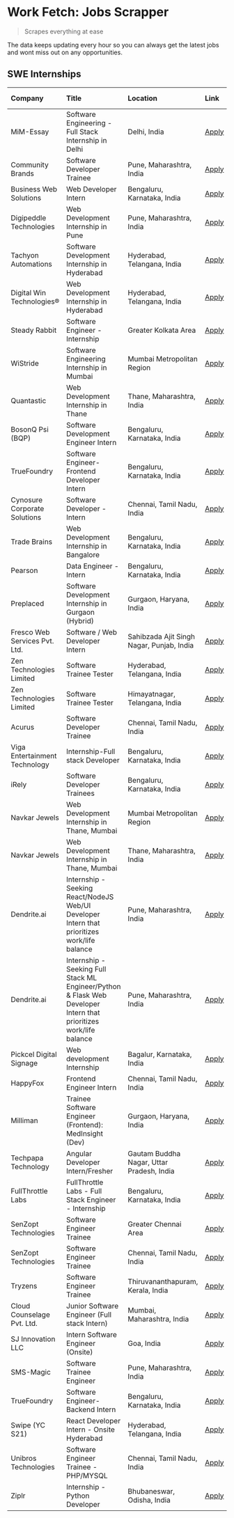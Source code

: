 # Work Fetch: Jobs Scrapper
> Scrapes everything at ease

The data keeps updating every hour so you can always get the latest jobs and wont miss out on any opportunities.

## SWE Internships
<!--START_SECTION:workfetch-->
| Company                       | Title                                                                                                              | Location                                  | Link                                                                                                                                                                                                                                                                                                                          | Date Posted   |
|:------------------------------|:-------------------------------------------------------------------------------------------------------------------|:------------------------------------------|:------------------------------------------------------------------------------------------------------------------------------------------------------------------------------------------------------------------------------------------------------------------------------------------------------------------------------|:--------------|
| MiM-Essay                     | Software Engineering - Full Stack Internship in Delhi                                                              | Delhi, India                              | [Apply](https://in.linkedin.com/jobs/view/software-engineering-full-stack-internship-in-delhi-at-mim-essay-3901647332?position=24&pageNum=0&refId=zC3C68nINy10nySjcAe1Fg%3D%3D&trackingId=%2F30anLOhZTpTntUqOQVdFw%3D%3D&trk=public_jobs_jserp-result_search-card)                                                            | 2024-04-15    |
| Community Brands              | Software Developer Trainee                                                                                         | Pune, Maharashtra, India                  | [Apply](https://in.linkedin.com/jobs/view/software-developer-trainee-at-community-brands-3899630827?position=33&pageNum=0&refId=zC3C68nINy10nySjcAe1Fg%3D%3D&trackingId=jvjyKMTd99KB4xqhl%2Fy90A%3D%3D&trk=public_jobs_jserp-result_search-card)                                                                              | 2024-04-15    |
| Business Web Solutions        | Web Developer Intern                                                                                               | Bengaluru, Karnataka, India               | [Apply](https://in.linkedin.com/jobs/view/web-developer-intern-at-business-web-solutions-3897552404?position=19&pageNum=0&refId=zC3C68nINy10nySjcAe1Fg%3D%3D&trackingId=R3orSI4b%2BmVeIC2Ptj4x3A%3D%3D&trk=public_jobs_jserp-result_search-card)                                                                              | 2024-04-13    |
| Digipeddle Technologies       | Web Development Internship in Pune                                                                                 | Pune, Maharashtra, India                  | [Apply](https://in.linkedin.com/jobs/view/web-development-internship-in-pune-at-digipeddle-technologies-3898605884?position=42&pageNum=0&refId=zC3C68nINy10nySjcAe1Fg%3D%3D&trackingId=JfpvpsXpSutKcdVzy4XCoQ%3D%3D&trk=public_jobs_jserp-result_search-card)                                                                 | 2024-04-13    |
| Tachyon Automations           | Software Development Internship in Hyderabad                                                                       | Hyderabad, Telangana, India               | [Apply](https://in.linkedin.com/jobs/view/software-development-internship-in-hyderabad-at-tachyon-automations-3896969464?position=25&pageNum=0&refId=zC3C68nINy10nySjcAe1Fg%3D%3D&trackingId=J%2BTUYNiOdd2aeHfbFLbRlA%3D%3D&trk=public_jobs_jserp-result_search-card)                                                         | 2024-04-12    |
| Digital Win Technologies®     | Web Development Internship in Hyderabad                                                                            | Hyderabad, Telangana, India               | [Apply](https://in.linkedin.com/jobs/view/web-development-internship-in-hyderabad-at-digital-win-technologies%C2%AE-3893193501?position=51&pageNum=0&refId=zC3C68nINy10nySjcAe1Fg%3D%3D&trackingId=sFoWQ1M9dDQ02BhjG%2BVRIg%3D%3D&trk=public_jobs_jserp-result_search-card)                                                   | 2024-04-10    |
| Steady Rabbit                 | Software Engineer - Internship                                                                                     | Greater Kolkata Area                      | [Apply](https://in.linkedin.com/jobs/view/software-engineer-internship-at-steady-rabbit-3885171077?position=5&pageNum=0&refId=zC3C68nINy10nySjcAe1Fg%3D%3D&trackingId=B0M0FI3wnI4gzqGol2dIzQ%3D%3D&trk=public_jobs_jserp-result_search-card)                                                                                  | 2024-04-08    |
| WiStride                      | Software Engineering Internship in Mumbai                                                                          | Mumbai Metropolitan Region                | [Apply](https://in.linkedin.com/jobs/view/software-engineering-internship-in-mumbai-at-wistride-3888218704?position=11&pageNum=0&refId=zC3C68nINy10nySjcAe1Fg%3D%3D&trackingId=ukMI%2FwUaqUuG%2FicK91z9Gg%3D%3D&trk=public_jobs_jserp-result_search-card)                                                                     | 2024-04-08    |
| Quantastic                    | Web Development Internship in Thane                                                                                | Thane, Maharashtra, India                 | [Apply](https://in.linkedin.com/jobs/view/web-development-internship-in-thane-at-quantastic-3888221292?position=58&pageNum=0&refId=zC3C68nINy10nySjcAe1Fg%3D%3D&trackingId=d1PdB5Zx0a%2FvBGKEv65GEA%3D%3D&trk=public_jobs_jserp-result_search-card)                                                                           | 2024-04-08    |
| BosonQ Psi (BQP)              | Software Development Engineer Intern                                                                               | Bengaluru, Karnataka, India               | [Apply](https://in.linkedin.com/jobs/view/software-development-engineer-intern-at-bosonq-psi-bqp-3888328596?position=23&pageNum=0&refId=zC3C68nINy10nySjcAe1Fg%3D%3D&trackingId=JdNZBw%2FrCWL9DK4KmuuIXA%3D%3D&trk=public_jobs_jserp-result_search-card)                                                                      | 2024-04-06    |
| TrueFoundry                   | Software Engineer- Frontend Developer Intern                                                                       | Bengaluru, Karnataka, India               | [Apply](https://in.linkedin.com/jobs/view/software-engineer-frontend-developer-intern-at-truefoundry-3887320206?position=14&pageNum=0&refId=zC3C68nINy10nySjcAe1Fg%3D%3D&trackingId=l8GHCaGEXDg%2FLVpG8ScWDA%3D%3D&trk=public_jobs_jserp-result_search-card)                                                                  | 2024-04-05    |
| Cynosure Corporate Solutions  | Software Developer -Intern                                                                                         | Chennai, Tamil Nadu, India                | [Apply](https://in.linkedin.com/jobs/view/software-developer-intern-at-cynosure-corporate-solutions-3884767755?position=15&pageNum=0&refId=zC3C68nINy10nySjcAe1Fg%3D%3D&trackingId=x%2Fn9LyT%2FlsTFtXH18kNTEg%3D%3D&trk=public_jobs_jserp-result_search-card)                                                                 | 2024-04-04    |
| Trade Brains                  | Web Development Internship in Bangalore                                                                            | Bengaluru, Karnataka, India               | [Apply](https://in.linkedin.com/jobs/view/web-development-internship-in-bangalore-at-trade-brains-3885739433?position=36&pageNum=0&refId=zC3C68nINy10nySjcAe1Fg%3D%3D&trackingId=PBnMQC3CzREZwqo3eX7KoQ%3D%3D&trk=public_jobs_jserp-result_search-card)                                                                       | 2024-04-04    |
| Pearson                       | Data Engineer - Intern                                                                                             | Bengaluru, Karnataka, India               | [Apply](https://in.linkedin.com/jobs/view/data-engineer-intern-at-pearson-3884561204?position=56&pageNum=0&refId=zC3C68nINy10nySjcAe1Fg%3D%3D&trackingId=Wc37OIW0RKw1o8Hr0D13PA%3D%3D&trk=public_jobs_jserp-result_search-card)                                                                                               | 2024-04-04    |
| Preplaced                     | Software Development Internship in Gurgaon (Hybrid)                                                                | Gurgaon, Haryana, India                   | [Apply](https://in.linkedin.com/jobs/view/software-development-internship-in-gurgaon-hybrid-at-preplaced-3880567870?position=17&pageNum=0&refId=zC3C68nINy10nySjcAe1Fg%3D%3D&trackingId=hHLrVd%2FIez9OVSnCmZCv1g%3D%3D&trk=public_jobs_jserp-result_search-card)                                                              | 2024-04-01    |
| Fresco Web Services Pvt. Ltd. | Software / Web Developer Intern                                                                                    | Sahibzada Ajit Singh Nagar, Punjab, India | [Apply](https://in.linkedin.com/jobs/view/software-web-developer-intern-at-fresco-web-services-pvt-ltd-3880552598?position=50&pageNum=0&refId=zC3C68nINy10nySjcAe1Fg%3D%3D&trackingId=bJp3qQX7ZE7YBm8ekvl8%2FA%3D%3D&trk=public_jobs_jserp-result_search-card)                                                                | 2024-04-01    |
| Zen Technologies Limited      | Software Trainee Tester                                                                                            | Hyderabad, Telangana, India               | [Apply](https://in.linkedin.com/jobs/view/software-trainee-tester-at-zen-technologies-limited-3872036112?position=10&pageNum=0&refId=zC3C68nINy10nySjcAe1Fg%3D%3D&trackingId=5i6dh2t5ZVWxIp3rIN6x%2Bw%3D%3D&trk=public_jobs_jserp-result_search-card)                                                                         | 2024-03-27    |
| Zen Technologies Limited      | Software Trainee Tester                                                                                            | Himayatnagar, Telangana, India            | [Apply](https://in.linkedin.com/jobs/view/software-trainee-tester-at-zen-technologies-limited-3872100214?position=7&pageNum=0&refId=zC3C68nINy10nySjcAe1Fg%3D%3D&trackingId=%2Bnzf%2BQIs9wgQ4%2FUCpv%2B18w%3D%3D&trk=public_jobs_jserp-result_search-card)                                                                    | 2024-03-26    |
| Acurus                        | Software Developer Trainee                                                                                         | Chennai, Tamil Nadu, India                | [Apply](https://in.linkedin.com/jobs/view/software-developer-trainee-at-acurus-3871400616?position=16&pageNum=0&refId=zC3C68nINy10nySjcAe1Fg%3D%3D&trackingId=XhijjfNiffNNSFfVOwcNag%3D%3D&trk=public_jobs_jserp-result_search-card)                                                                                          | 2024-03-26    |
| Viga Entertainment Technology | Internship-Full stack Developer                                                                                    | Bengaluru, Karnataka, India               | [Apply](https://in.linkedin.com/jobs/view/internship-full-stack-developer-at-viga-entertainment-technology-3870669789?position=20&pageNum=0&refId=zC3C68nINy10nySjcAe1Fg%3D%3D&trackingId=RLqozRPITUe7s6wDMmetyg%3D%3D&trk=public_jobs_jserp-result_search-card)                                                              | 2024-03-25    |
| iRely                         | Software Developer Trainees                                                                                        | Bengaluru, Karnataka, India               | [Apply](https://in.linkedin.com/jobs/view/software-developer-trainees-at-irely-3860566039?position=2&pageNum=0&refId=zC3C68nINy10nySjcAe1Fg%3D%3D&trackingId=pEXGws93z6F2zDMLbhQ%2BhA%3D%3D&trk=public_jobs_jserp-result_search-card)                                                                                         | 2024-03-18    |
| Navkar Jewels                 | Web Development Internship in Thane, Mumbai                                                                        | Mumbai Metropolitan Region                | [Apply](https://in.linkedin.com/jobs/view/web-development-internship-in-thane-mumbai-at-navkar-jewels-3858080315?position=47&pageNum=0&refId=zC3C68nINy10nySjcAe1Fg%3D%3D&trackingId=DLy7eS2gvK0qcnuseYxUIw%3D%3D&trk=public_jobs_jserp-result_search-card)                                                                   | 2024-03-15    |
| Navkar Jewels                 | Web Development Internship in Thane, Mumbai                                                                        | Thane, Maharashtra, India                 | [Apply](https://in.linkedin.com/jobs/view/web-development-internship-in-thane-mumbai-at-navkar-jewels-3858087224?position=53&pageNum=0&refId=zC3C68nINy10nySjcAe1Fg%3D%3D&trackingId=oz3XdfnBBhPCkqJ7kZ78Ag%3D%3D&trk=public_jobs_jserp-result_search-card)                                                                   | 2024-03-15    |
| Dendrite.ai                   | Internship - Seeking React/NodeJS Web/UI Developer Intern that prioritizes work/life balance                       | Pune, Maharashtra, India                  | [Apply](https://in.linkedin.com/jobs/view/internship-seeking-react-nodejs-web-ui-developer-intern-that-prioritizes-work-life-balance-at-dendrite-ai-3853583200?position=30&pageNum=0&refId=zC3C68nINy10nySjcAe1Fg%3D%3D&trackingId=e3s28IdSJAf1ERBem0mH%2Fg%3D%3D&trk=public_jobs_jserp-result_search-card)                   | 2024-03-12    |
| Dendrite.ai                   | Internship - Seeking Full Stack ML Engineer/Python & Flask Web Developer Intern that prioritizes work/life balance | Pune, Maharashtra, India                  | [Apply](https://in.linkedin.com/jobs/view/internship-seeking-full-stack-ml-engineer-python-flask-web-developer-intern-that-prioritizes-work-life-balance-at-dendrite-ai-3853583202?position=57&pageNum=0&refId=zC3C68nINy10nySjcAe1Fg%3D%3D&trackingId=DNjB9EG03sTRe4jqA7NhuA%3D%3D&trk=public_jobs_jserp-result_search-card) | 2024-03-12    |
| Pickcel Digital Signage       | Web development Internship                                                                                         | Bagalur, Karnataka, India                 | [Apply](https://in.linkedin.com/jobs/view/web-development-internship-at-pickcel-digital-signage-3849506118?position=48&pageNum=0&refId=zC3C68nINy10nySjcAe1Fg%3D%3D&trackingId=DVU7OT4ndD4srQ%2FTkikSSA%3D%3D&trk=public_jobs_jserp-result_search-card)                                                                       | 2024-03-08    |
| HappyFox                      | Frontend Engineer Intern                                                                                           | Chennai, Tamil Nadu, India                | [Apply](https://in.linkedin.com/jobs/view/frontend-engineer-intern-at-happyfox-3848357951?position=45&pageNum=0&refId=zC3C68nINy10nySjcAe1Fg%3D%3D&trackingId=R7FxuMWstx6abiS9yChgMQ%3D%3D&trk=public_jobs_jserp-result_search-card)                                                                                          | 2024-03-07    |
| Milliman                      | Trainee Software Engineer (Frontend): MedInsight (Dev)                                                             | Gurgaon, Haryana, India                   | [Apply](https://in.linkedin.com/jobs/view/trainee-software-engineer-frontend-medinsight-dev-at-milliman-3792874280?position=9&pageNum=0&refId=zC3C68nINy10nySjcAe1Fg%3D%3D&trackingId=VwCxZzAPZy2Sod4BVSIyBw%3D%3D&trk=public_jobs_jserp-result_search-card)                                                                  | 2024-03-01    |
| Techpapa Technology           | Angular Developer Intern/Fresher                                                                                   | Gautam Buddha Nagar, Uttar Pradesh, India | [Apply](https://in.linkedin.com/jobs/view/angular-developer-intern-fresher-at-techpapa-technology-3834305862?position=52&pageNum=0&refId=zC3C68nINy10nySjcAe1Fg%3D%3D&trackingId=amI6SarGRtcAZMu3sncnZw%3D%3D&trk=public_jobs_jserp-result_search-card)                                                                       | 2024-02-20    |
| FullThrottle Labs             | FullThrottle Labs - Full Stack Engineer - Internship                                                               | Bengaluru, Karnataka, India               | [Apply](https://in.linkedin.com/jobs/view/fullthrottle-labs-full-stack-engineer-internship-at-fullthrottle-labs-3829636016?position=49&pageNum=0&refId=zC3C68nINy10nySjcAe1Fg%3D%3D&trackingId=9juTpShQYU6FieI9ZA38Bw%3D%3D&trk=public_jobs_jserp-result_search-card)                                                         | 2024-02-17    |
| SenZopt Technologies          | Software Engineer Trainee                                                                                          | Greater Chennai Area                      | [Apply](https://in.linkedin.com/jobs/view/software-engineer-trainee-at-senzopt-technologies-3827688781?position=29&pageNum=0&refId=zC3C68nINy10nySjcAe1Fg%3D%3D&trackingId=RsWVE1obeDO5aDDvvO%2F9Gw%3D%3D&trk=public_jobs_jserp-result_search-card)                                                                           | 2024-02-12    |
| SenZopt Technologies          | Software Engineer Trainee                                                                                          | Chennai, Tamil Nadu, India                | [Apply](https://in.linkedin.com/jobs/view/software-engineer-trainee-at-senzopt-technologies-3827686880?position=46&pageNum=0&refId=zC3C68nINy10nySjcAe1Fg%3D%3D&trackingId=CfPTpKjSOzrSZiIEh1e%2F4A%3D%3D&trk=public_jobs_jserp-result_search-card)                                                                           | 2024-02-12    |
| Tryzens                       | Software Engineer Trainee                                                                                          | Thiruvananthapuram, Kerala, India         | [Apply](https://in.linkedin.com/jobs/view/software-engineer-trainee-at-tryzens-3809363491?position=31&pageNum=0&refId=zC3C68nINy10nySjcAe1Fg%3D%3D&trackingId=tqVlpcyBdlwAafEvkw5dmw%3D%3D&trk=public_jobs_jserp-result_search-card)                                                                                          | 2024-01-18    |
| Cloud Counselage Pvt. Ltd.    | Junior Software Engineer (Full stack Intern)                                                                       | Mumbai, Maharashtra, India                | [Apply](https://in.linkedin.com/jobs/view/junior-software-engineer-full-stack-intern-at-cloud-counselage-pvt-ltd-3803132814?position=22&pageNum=0&refId=zC3C68nINy10nySjcAe1Fg%3D%3D&trackingId=nxs3BwDCO1b27OroLKPjdg%3D%3D&trk=public_jobs_jserp-result_search-card)                                                        | 2024-01-11    |
| SJ Innovation LLC             | Intern Software Engineer (Onsite)                                                                                  | Goa, India                                | [Apply](https://in.linkedin.com/jobs/view/intern-software-engineer-onsite-at-sj-innovation-llc-3799959011?position=39&pageNum=0&refId=zC3C68nINy10nySjcAe1Fg%3D%3D&trackingId=WISM%2FGs%2BO8jGvS1qAQ46aA%3D%3D&trk=public_jobs_jserp-result_search-card)                                                                      | 2024-01-11    |
| SMS-Magic                     | Software Trainee Engineer                                                                                          | Pune, Maharashtra, India                  | [Apply](https://in.linkedin.com/jobs/view/software-trainee-engineer-at-sms-magic-3761409781?position=27&pageNum=0&refId=zC3C68nINy10nySjcAe1Fg%3D%3D&trackingId=waAjaq8L8lttsRrRujvEEg%3D%3D&trk=public_jobs_jserp-result_search-card)                                                                                        | 2023-11-16    |
| TrueFoundry                   | Software Engineer-Backend Intern                                                                                   | Bengaluru, Karnataka, India               | [Apply](https://in.linkedin.com/jobs/view/software-engineer-backend-intern-at-truefoundry-3779508170?position=28&pageNum=0&refId=zC3C68nINy10nySjcAe1Fg%3D%3D&trackingId=pZG77kz2pUWgxLL8UYmh%2BA%3D%3D&trk=public_jobs_jserp-result_search-card)                                                                             | 2023-11-10    |
| Swipe (YC S21)                | React Developer Intern - Onsite Hyderabad                                                                          | Hyderabad, Telangana, India               | [Apply](https://in.linkedin.com/jobs/view/react-developer-intern-onsite-hyderabad-at-swipe-yc-s21-3737600089?position=34&pageNum=0&refId=zC3C68nINy10nySjcAe1Fg%3D%3D&trackingId=iCrChD2l0sOwaW8BskpPHw%3D%3D&trk=public_jobs_jserp-result_search-card)                                                                       | 2023-10-13    |
| Unibros Technologies          | Software Engineer Trainee - PHP/MYSQL                                                                              | Chennai, Tamil Nadu, India                | [Apply](https://in.linkedin.com/jobs/view/software-engineer-trainee-php-mysql-at-unibros-technologies-3656599241?position=32&pageNum=0&refId=zC3C68nINy10nySjcAe1Fg%3D%3D&trackingId=BU5MiSLjQPQc%2FUB4ZdwzLQ%3D%3D&trk=public_jobs_jserp-result_search-card)                                                                 | 2023-06-12    |
| Ziplr                         | Internship - Python Developer                                                                                      | Bhubaneswar, Odisha, India                | [Apply](https://in.linkedin.com/jobs/view/internship-python-developer-at-ziplr-3645677592?position=55&pageNum=0&refId=zC3C68nINy10nySjcAe1Fg%3D%3D&trackingId=5K1V%2FgedalO7WMOkIpKHTQ%3D%3D&trk=public_jobs_jserp-result_search-card)                                                                                        | 2023-06-02    |
<!--END_SECTION:workfetch-->
